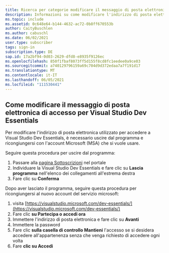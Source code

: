 ```yaml
---
title: Ricerca per categorie modificare il messaggio di posta elettronica di accesso per la sottoscrizione di Dev Essentials?
description: Informazioni su come modificare l'indirizzo di posta elettronica che si usa per accedere alla propria Visual Studio Dev Essentials appartenenza
ms.topic: include
ms.assetid: 0c648e64-b144-4632-ac72-0b8ff670553b
author: CaityBuschlen
ms.author: cabuschl
ms.date: 06/02/2021
user.type: subscriber
tags: sign-in
subscription.type: DE
sap.id: 17a2bf94-0d03-2629-dfd8-e8935f9126ec
ms.openlocfilehash: 850f1fbaf8073ff5d155f8cd8fc1eedee0a9ce03
ms.sourcegitcommit: a740129796159a69c704d9d372edaa7a7f191d17
ms.translationtype: MT
ms.contentlocale: it-IT
ms.lasthandoff: 06/05/2021
ms.locfileid: "111530441"
---
```

## <a name="how-to-change-your-sign-in-email-for-visual-studio-dev-essentials"></a>Come modificare il messaggio di posta elettronica di accesso per Visual Studio Dev Essentials

Per modificare l'indirizzo di posta elettronica utilizzato per accedere a Visual Studio Dev Essentials, è necessario uscire dal programma e ricongiungersi con l'account Microsoft (MSA) che si vuole usare. 

Seguire questa procedura per uscire dal programma:
1. Passare alla [pagina Sottoscrizioni](https://my.visualstudio.com/subscriptions) nel portale 
2. Individuare la Visual Studio Dev Essentials e fare clic su **Lascia programma** nell'elenco dei collegamenti all'estrema destra
3. Fare clic su **Conferma**

Dopo aver lasciato il programma, seguire questa procedura per ricongiungersi al nuovo account del servizio microsoft:
1. visita [https://visualstudio.microsoft.com/dev-essentials/](https://visualstudio.microsoft.com/dev-essentials/)
0. Fare clic **su Partecipa o accedi ora**
0. Immettere l'indirizzo di posta elettronica e fare clic su **Avanti**
0. Immettere la password
0. Fare clic **sulla casella di controllo Mantieni** l'accesso se si desidera accedere all'appartenenza senza che venga richiesto di accedere ogni volta
0. Fare **clic su Accedi**
